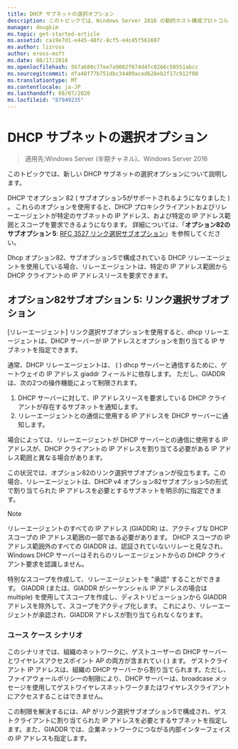 ```yaml
---
title: DHCP サブネットの選択オプション
description: このトピックでは、Windows Server 2016 の動的ホスト構成プロトコル (DHCP) の DHCP サブネットの選択オプションについて説明します。
manager: dougkim
ms.topic: get-started-article
ms.assetid: ca19e7d1-e445-48fc-8cf5-e4c45f561607
ms.author: lizross
author: eross-msft
ms.date: 08/17/2018
ms.openlocfilehash: 5b7a680c77ee7a9002f674d4fc0266c50551abcc
ms.sourcegitcommit: dfa48f77b751dbc34409aced628eb2f17c912f08
ms.translationtype: MT
ms.contentlocale: ja-JP
ms.lasthandoff: 08/07/2020
ms.locfileid: "87949235"
---
```

# <a name="dhcp-subnet-selection-options"></a>DHCP サブネットの選択オプション

>適用先:Windows Server (半期チャネル)、Windows Server 2016

このトピックでは、新しい DHCP サブネットの選択オプションについて説明します。

DHCP でオプション 82 \( サブオプション5がサポートされるようになりました \) 。 これらのオプションを使用すると、DHCP プロキシクライアントおよびリレーエージェントが特定のサブネットの IP アドレス、および特定の IP アドレス範囲とスコープを要求できるようになります。  詳細については、「**オプション82のサブオプション 5**: [RFC 3527 リンク選択サブオプション](https://tools.ietf.org/html/rfc3527)」を参照してください。

Dhcp オプション82、サブオプション5で構成されている DHCP リレーエージェントを使用している場合、リレーエージェントは、特定の IP アドレス範囲から DHCP クライアントの IP アドレスリースを要求できます。


## <a name="option-82-sub-option-5-link-selection-sub-option"></a>オプション82サブオプション 5: リンク選択サブオプション

[リレーエージェント] リンク選択サブオプションを使用すると、dhcp リレーエージェントは、DHCP サーバーが IP アドレスとオプションを割り当てる IP サブネットを指定できます。

通常、DHCP リレーエージェントは、 \( \) dhcp サーバーと通信するために、ゲートウェイの IP アドレス giaddr フィールドに依存します。 ただし、GIADDR は、次の2つの操作機能によって制限されます。

1. DHCP サーバーに対して、IP アドレスリースを要求している DHCP クライアントが存在するサブネットを通知します。
2. リレーエージェントとの通信に使用する IP アドレスを DHCP サーバーに通知します。

場合によっては、リレーエージェントが DHCP サーバーとの通信に使用する IP アドレスが、DHCP クライアントの IP アドレスを割り当てる必要がある IP アドレス範囲と異なる場合があります。

この状況では、オプション82のリンク選択サブオプションが役立ちます。この場合、リレーエージェントは、DHCP v4 オプション82サブオプション5の形式で割り当てられた IP アドレスを必要とするサブネットを明示的に指定できます。

> [!NOTE]
>
> リレーエージェントのすべての IP アドレス (GIADDR) は、アクティブな DHCP スコープの IP アドレス範囲の一部である必要があります。 DHCP スコープの IP アドレス範囲外のすべての GIADDR は、認証されていないリレーと見なされ、Windows DHCP サーバーはそれらのリレーエージェントからの DHCP クライアント要求を認識しません。
>
> 特別なスコープを作成して、リレーエージェントを "承認" することができます。 GIADDR (または、GIADDR がシーケンシャル IP アドレスの場合は multiple) を使用してスコープを作成し、ディストリビューションから GIADDR アドレスを除外して、スコープをアクティブ化します。 これにより、リレーエージェントが承認され、GIADDR アドレスが割り当てられなくなります。


### <a name="use-case-scenario"></a>ユース ケース シナリオ

このシナリオでは、組織のネットワークに、ゲストユーザーの DHCP サーバーとワイヤレスアクセスポイント AP の両方が含まれてい \( \) ます。 ゲストクライアント IP アドレスは、組織の DHCP サーバーから割り当てられます。ただし、ファイアウォールポリシーの制限により、DHCP サーバーは、broadcase メッセージを使用してゲストワイヤレスネットワークまたはワイヤレスクライアントにアクセスすることはできません。

この制限を解決するには、AP がリンク選択サブオプション5で構成され、ゲストクライアントに割り当てられた IP アドレスを必要とするサブネットを指定します。また、GIADDR では、企業ネットワークにつながる内部インターフェイスの IP アドレスも指定します。
